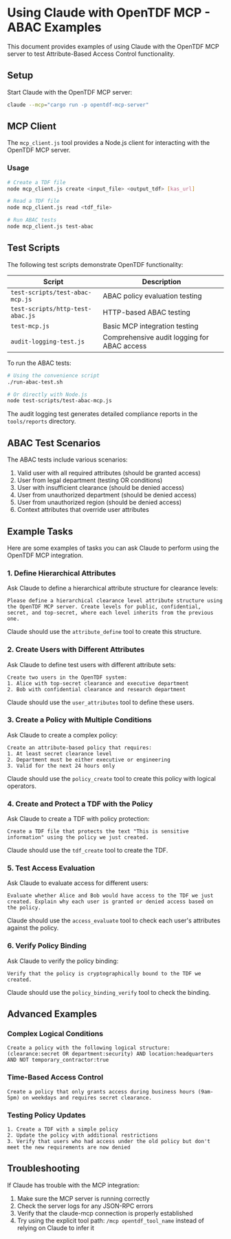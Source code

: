 # Using Claude with OpenTDF MCP - ABAC Examples

This document provides examples of using Claude with the OpenTDF MCP server to test Attribute-Based Access Control functionality.

## Setup

Start Claude with the OpenTDF MCP server:

```bash
claude --mcp="cargo run -p opentdf-mcp-server"
```

## MCP Client

The `mcp_client.js` tool provides a Node.js client for interacting with the OpenTDF MCP server.

### Usage

```bash
# Create a TDF file
node mcp_client.js create <input_file> <output_tdf> [kas_url]

# Read a TDF file
node mcp_client.js read <tdf_file>

# Run ABAC tests
node mcp_client.js test-abac
```

## Test Scripts

The following test scripts demonstrate OpenTDF functionality:

| Script | Description |
|--------|-------------|
| `test-scripts/test-abac-mcp.js` | ABAC policy evaluation testing |
| `test-scripts/http-test-abac.js` | HTTP-based ABAC testing |
| `test-mcp.js` | Basic MCP integration testing |
| `audit-logging-test.js` | Comprehensive audit logging for ABAC access |

To run the ABAC tests:

```bash
# Using the convenience script
./run-abac-test.sh

# Or directly with Node.js
node test-scripts/test-abac-mcp.js
```

The audit logging test generates detailed compliance reports in the `tools/reports` directory.

## ABAC Test Scenarios

The ABAC tests include various scenarios:

1. Valid user with all required attributes (should be granted access)
2. User from legal department (testing OR conditions)
3. User with insufficient clearance (should be denied access)
4. User from unauthorized department (should be denied access) 
5. User from unauthorized region (should be denied access)
6. Context attributes that override user attributes

## Example Tasks

Here are some examples of tasks you can ask Claude to perform using the OpenTDF MCP integration.

### 1. Define Hierarchical Attributes

Ask Claude to define a hierarchical attribute structure for clearance levels:

```
Please define a hierarchical clearance level attribute structure using the OpenTDF MCP server. Create levels for public, confidential, secret, and top-secret, where each level inherits from the previous one.
```

Claude should use the `attribute_define` tool to create this structure.

### 2. Create Users with Different Attributes

Ask Claude to define test users with different attribute sets:

```
Create two users in the OpenTDF system: 
1. Alice with top-secret clearance and executive department
2. Bob with confidential clearance and research department
```

Claude should use the `user_attributes` tool to define these users.

### 3. Create a Policy with Multiple Conditions

Ask Claude to create a complex policy:

```
Create an attribute-based policy that requires:
1. At least secret clearance level
2. Department must be either executive or engineering
3. Valid for the next 24 hours only
```

Claude should use the `policy_create` tool to create this policy with logical operators.

### 4. Create and Protect a TDF with the Policy

Ask Claude to create a TDF with policy protection:

```
Create a TDF file that protects the text "This is sensitive information" using the policy we just created.
```

Claude should use the `tdf_create` tool to create the TDF.

### 5. Test Access Evaluation

Ask Claude to evaluate access for different users:

```
Evaluate whether Alice and Bob would have access to the TDF we just created. Explain why each user is granted or denied access based on the policy.
```

Claude should use the `access_evaluate` tool to check each user's attributes against the policy.

### 6. Verify Policy Binding

Ask Claude to verify the policy binding:

```
Verify that the policy is cryptographically bound to the TDF we created.
```

Claude should use the `policy_binding_verify` tool to check the binding.

## Advanced Examples

### Complex Logical Conditions

```
Create a policy with the following logical structure:
(clearance:secret OR department:security) AND location:headquarters AND NOT temporary_contractor:true
```

### Time-Based Access Control

```
Create a policy that only grants access during business hours (9am-5pm) on weekdays and requires secret clearance.
```

### Testing Policy Updates

```
1. Create a TDF with a simple policy
2. Update the policy with additional restrictions
3. Verify that users who had access under the old policy but don't meet the new requirements are now denied
```

## Troubleshooting

If Claude has trouble with the MCP integration:

1. Make sure the MCP server is running correctly
2. Check the server logs for any JSON-RPC errors
3. Verify that the claude-mcp connection is properly established
4. Try using the explicit tool path: `/mcp opentdf_tool_name` instead of relying on Claude to infer it
